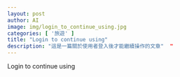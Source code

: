 ```yaml
---
layout: post
author: AI
image: img/login_to_continue_using.jpg
categories: [ '旅遊' ]
title: "Login to continue using"  
description: "這是一篇關於使用者登入後才能繼續操作的文章"  "
---
```

Login to continue using